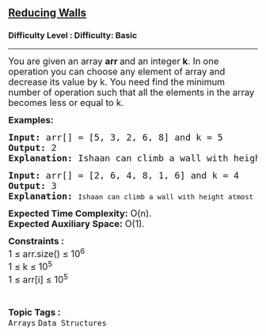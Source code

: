 <h2><a href="https://www.geeksforgeeks.org/problems/reducing-walls4443/1?page=4&category=Arrays&difficulty=Basic&sortBy=submissions">Reducing Walls</a></h2><h3>Difficulty Level : Difficulty: Basic</h3><hr><div class="problems_problem_content__Xm_eO"><p><span style="font-size: 18px;">You are given an array&nbsp;<strong>arr </strong>and an integer <strong>k</strong>. In one operation you can choose any element of array and decrease its value by k. You need find the minimum number of operation such that all the elements in the array becomes less or equal to k.</span></p>
<p><span style="font-size: 18px;"><strong>Examples:</strong></span></p>
<pre><span style="font-size: 18px;"><strong>Input:</strong> arr[] = [5, 3, 2, 6, 8] and k = 5
<strong>Output:</strong> 2
<strong>Explanation:</strong> Ishaan can climb a wall with height atmost 5. So he climbs the first 3 walls easily. Now he has to use his power to reduce the height of the 4th wall. After using his power, Now to climb the last wall, he again uses his power.
</span></pre>
<pre><span style="font-size: 18px;"><strong>Input:</strong> arr[] = [2, 6, 4, 8, 1, 6] and k = 4 <strong>
Output:</strong> 3 <br><strong>Explanation: </strong></span>Ishaan can climb a wall with height atmost 5. <span style="font-size: 14pt;">He can't climb the wall with height 6, 8, 6.</span></pre>
<p><span style="font-size: 18px;"><strong>Expected Time Complexity:</strong> O(n).<br><strong>Expected Auxiliary Space:</strong>&nbsp;O(1).</span></p>
<p><span style="font-size: 18px;"><strong>Constraints :</strong><br>1 ≤ arr.size() ≤ 10<sup>6</sup><br>1 ≤ k ≤ 10<sup>5</sup><br>1 ≤ arr[i] ≤ 10<sup>5</sup></span></p></div><br><p><span style=font-size:18px><strong>Topic Tags : </strong><br><code>Arrays</code>&nbsp;<code>Data Structures</code>&nbsp;